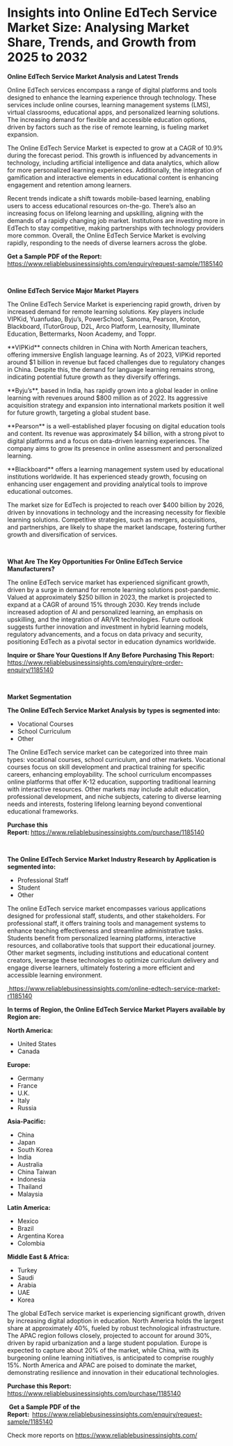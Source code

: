 <p><h1>Insights into Online EdTech Service Market Size: Analysing Market Share, Trends, and Growth from 2025 to 2032</h1></p><p><strong>Online EdTech Service Market Analysis and Latest Trends</strong></p>
<p><p>Online EdTech services encompass a range of digital platforms and tools designed to enhance the learning experience through technology. These services include online courses, learning management systems (LMS), virtual classrooms, educational apps, and personalized learning solutions. The increasing demand for flexible and accessible education options, driven by factors such as the rise of remote learning, is fueling market expansion.</p><p>The Online EdTech Service Market is expected to grow at a CAGR of 10.9% during the forecast period. This growth is influenced by advancements in technology, including artificial intelligence and data analytics, which allow for more personalized learning experiences. Additionally, the integration of gamification and interactive elements in educational content is enhancing engagement and retention among learners.</p><p>Recent trends indicate a shift towards mobile-based learning, enabling users to access educational resources on-the-go. There’s also an increasing focus on lifelong learning and upskilling, aligning with the demands of a rapidly changing job market. Institutions are investing more in EdTech to stay competitive, making partnerships with technology providers more common. Overall, the Online EdTech Service Market is evolving rapidly, responding to the needs of diverse learners across the globe.</p></p>
<p><strong>Get a Sample PDF of the Report:&nbsp;</strong> <a href="https://www.reliablebusinessinsights.com/enquiry/request-sample/1185140?utm_campaign=1138&utm_medium=2&utm_source=Github&utm_content=ia&utm_term=11012025&utm_id=online-edtech-service">https://www.reliablebusinessinsights.com/enquiry/request-sample/1185140</a></p>
<p>&nbsp;</p>
<p><strong>Online EdTech Service Major Market Players</strong></p>
<p><p>The Online EdTech Service Market is experiencing rapid growth, driven by increased demand for remote learning solutions. Key players include VIPKid, Yuanfudao, Byju’s, PowerSchool, Sanoma, Pearson, Kroton, Blackboard, ITutorGroup, D2L, Arco Platform, Learnosity, Illuminate Education, Bettermarks, Noon Academy, and Toppr.</p><p>**VIPKid** connects children in China with North American teachers, offering immersive English language learning. As of 2023, VIPKid reported around $1 billion in revenue but faced challenges due to regulatory changes in China. Despite this, the demand for language learning remains strong, indicating potential future growth as they diversify offerings.</p><p>**Byju’s**, based in India, has rapidly grown into a global leader in online learning with revenues around $800 million as of 2022. Its aggressive acquisition strategy and expansion into international markets position it well for future growth, targeting a global student base.</p><p>**Pearson** is a well-established player focusing on digital education tools and content. Its revenue was approximately $4 billion, with a strong pivot to digital platforms and a focus on data-driven learning experiences. The company aims to grow its presence in online assessment and personalized learning.</p><p>**Blackboard** offers a learning management system used by educational institutions worldwide. It has experienced steady growth, focusing on enhancing user engagement and providing analytical tools to improve educational outcomes.</p><p>The market size for EdTech is projected to reach over $400 billion by 2026, driven by innovations in technology and the increasing necessity for flexible learning solutions. Competitive strategies, such as mergers, acquisitions, and partnerships, are likely to shape the market landscape, fostering further growth and diversification of services.</p></p>
<p>&nbsp;</p>
<p><strong>What Are The Key Opportunities For Online EdTech Service Manufacturers?</strong></p>
<p><p>The online EdTech service market has experienced significant growth, driven by a surge in demand for remote learning solutions post-pandemic. Valued at approximately $250 billion in 2023, the market is projected to expand at a CAGR of around 15% through 2030. Key trends include increased adoption of AI and personalized learning, an emphasis on upskilling, and the integration of AR/VR technologies. Future outlook suggests further innovation and investment in hybrid learning models, regulatory advancements, and a focus on data privacy and security, positioning EdTech as a pivotal sector in education dynamics worldwide.</p></p>
<p><strong>Inquire or Share Your Questions If Any Before Purchasing This Report:</strong> <a href="https://www.reliablebusinessinsights.com/enquiry/pre-order-enquiry/1185140?utm_campaign=1138&utm_medium=2&utm_source=Github&utm_content=ia&utm_term=11012025&utm_id=online-edtech-service">https://www.reliablebusinessinsights.com/enquiry/pre-order-enquiry/1185140</a></p>
<p>&nbsp;</p>
<p><strong>Market Segmentation</strong></p>
<p><strong>The Online EdTech Service Market Analysis by types is segmented into:</strong></p>
<p><ul><li>Vocational Courses</li><li>School Curriculum</li><li>Other</li></ul></p>
<p><p>The Online EdTech service market can be categorized into three main types: vocational courses, school curriculum, and other markets. Vocational courses focus on skill development and practical training for specific careers, enhancing employability. The school curriculum encompasses online platforms that offer K-12 education, supporting traditional learning with interactive resources. Other markets may include adult education, professional development, and niche subjects, catering to diverse learning needs and interests, fostering lifelong learning beyond conventional educational frameworks.</p></p>
<p><strong>Purchase this Report:&nbsp;</strong><a href="https://www.reliablebusinessinsights.com/purchase/1185140?utm_campaign=1138&utm_medium=2&utm_source=Github&utm_content=ia&utm_term=11012025&utm_id=online-edtech-service">https://www.reliablebusinessinsights.com/purchase/1185140</a></p>
<p>&nbsp;</p>
<p><strong>The Online EdTech Service Market Industry Research by Application is segmented into:</strong></p>
<p><ul><li>Professional Staff</li><li>Student</li><li>Other</li></ul></p>
<p><p>The online EdTech service market encompasses various applications designed for professional staff, students, and other stakeholders. For professional staff, it offers training tools and management systems to enhance teaching effectiveness and streamline administrative tasks. Students benefit from personalized learning platforms, interactive resources, and collaborative tools that support their educational journey. Other market segments, including institutions and educational content creators, leverage these technologies to optimize curriculum delivery and engage diverse learners, ultimately fostering a more efficient and accessible learning environment.</p></p>
<p><a href="https://www.reliablebusinessinsights.com/online-edtech-service-market-r1185140?utm_campaign=1138&utm_medium=2&utm_source=Github&utm_content=ia&utm_term=11012025&utm_id=online-edtech-service">&nbsp;https://www.reliablebusinessinsights.com/online-edtech-service-market-r1185140</a></p>
<p><strong>In terms of Region, the Online EdTech Service Market Players available by Region are:</strong></p>
<p>
    <p> <strong> North America: </strong>
        <ul>
            <li>United States</li>
            <li>Canada</li>
        </ul>
        </p> 
    <p> <strong> Europe: </strong>
        <ul>
            <li>Germany</li>
            <li>France</li>
            <li>U.K.</li>
            <li>Italy</li>
            <li>Russia</li>
        </ul>
        </p> 
    <p> <strong> Asia-Pacific: </strong>
        <ul>
            <li>China</li>
            <li>Japan</li>
            <li>South Korea</li>
            <li>India</li>
            <li>Australia</li>
            <li>China Taiwan</li>
            <li>Indonesia</li>
            <li>Thailand</li>
            <li>Malaysia</li>
        </ul>
        </p> 
    <p> <strong> Latin America: </strong>
        <ul>
            <li>Mexico</li>
            <li>Brazil</li>
            <li>Argentina Korea</li>
            <li>Colombia</li>
        </ul>
        </p> 
    <p> <strong> Middle East & Africa: </strong>
        <ul>
            <li>Turkey</li>
            <li>Saudi</li>
            <li>Arabia</li>
            <li>UAE</li>
            <li>Korea</li>
        </ul>
    </p>
    </p>
<p><p>The global EdTech service market is experiencing significant growth, driven by increasing digital adoption in education. North America holds the largest share at approximately 40%, fueled by robust technological infrastructure. The APAC region follows closely, projected to account for around 30%, driven by rapid urbanization and a large student population. Europe is expected to capture about 20% of the market, while China, with its burgeoning online learning initiatives, is anticipated to comprise roughly 15%. North America and APAC are poised to dominate the market, demonstrating resilience and innovation in their educational technologies.</p></p>
<p><strong>Purchase this Report: </strong><a href="https://www.reliablebusinessinsights.com/purchase/1185140?utm_campaign=1138&utm_medium=2&utm_source=Github&utm_content=ia&utm_term=11012025&utm_id=online-edtech-service">https://www.reliablebusinessinsights.com/purchase/1185140</a></p>
<p>&nbsp;<strong>Get a Sample PDF of the Report:&nbsp;&nbsp;</strong><a href="https://www.reliablebusinessinsights.com/enquiry/request-sample/1185140?utm_campaign=1138&utm_medium=2&utm_source=Github&utm_content=ia&utm_term=11012025&utm_id=online-edtech-service">https://www.reliablebusinessinsights.com/enquiry/request-sample/1185140</a></p>
<p><strong></strong></p>
<p>Check more reports on <a href="https://www.reliablebusinessinsights.com/?utm_campaign=1138&utm_medium=2&utm_source=Github&utm_content=ia&utm_term=11012025&utm_id=online-edtech-service">https://www.reliablebusinessinsights.com/</a></p>
